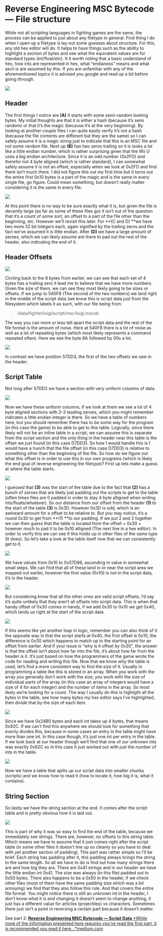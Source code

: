 <!--timestamp:1514610000-->

# Reverse Engineering MSC Bytecode — File structure

While not all scripting languages in fighting games are the same, the process can be applied to just about any filetype in general. First thing I do when I open up a filetype is lay out some guesses about structure. For this, any old hex editor will do. It helps to have things such as the ability to highlight a section of bytes and see what the equivalent values are for standard types (int/float/etc). It it worth noting that a basic understand of hex, how ints are represented in hex, what “endianess” means and what ascii is are assumed by this. If you are unfamiliar with any of the aforementioned topics it is advised you google and read up a bit before going through.

![](https://cdn-images-1.medium.com/max/2000/1*1GNWAM2X6c1ZMzgB5K-8bg.png)

## Header

The first things I notice are **(A)** it starts with some semi-random looking bytes. My initial thoughts are that it is either a hash (because it’s semi random) or that it’s the magic (because it’s at the very beginning). By looking at another couple files I can quite easily verify it’s not a hash (because the file contents are different but they are the same) so I can safely assume it is a magic string just to indicate that this is an MSC file and not some random file. Next up **(B)** has two zeros trailing so it is looks a lot like a little endian number, which is rather surprising given that the Wii U uses a big endian architecture. Since it is an odd number (0x2FD) and therefor not 4 byte aligned (which is rather standard), I can somewhat safely assume it is not an offset, especially when we look at 0x2FD and find there isn’t much there. I did not figure this out my first time but it turns out the entire first 0x10 bytes is a part of the magic and is the same in every single file, go figure. Could mean something, but doesn’t really matter considering it is the same in every file.

![](https://cdn-images-1.medium.com/max/2000/1*W5CMAqYPQ4XuWQu-dm5oFQ.png)

At this point there is no way to be sure exactly what it is, but given the file is decently large (as far as some of these files go) it isn’t out of the question that it’s a count of some sort, an offset to a part of the file other than the beginning, etc. However we’ll revisit this later. For **(C and D) **we have two more 32 bit integers each, again signified by the trailing zeros and the fact we’ve assumed it is little endian. After **(D)** we have a large amount of zeroes, which we can likely assume are there to pad out the rest of the header, also indicating the end of it.

## Header Offsets

![](https://cdn-images-1.medium.com/max/2000/1*33XThe8YtUG0tfMdQW7zYQ.png)

Circling back to the 8 bytes from earlier, we can see that each set of 4 bytes has a trailing zero it lead me to believe that we have more numbers. Given the size of them, we can see they most likely going to be sizes or offsets. If we jump to 540F8 (The second of the two numbers) we land right in the middle of the script data (we know this is script data just from the filesystem which labels it as such, with our file being from:
> /data/fighter/luigi/script/msc/luigi.mscsb

The way you can more or less tell apart the script data and the rest of the file format is the amount of noise. Here at 540F8 there is a lot of noise as well as a lot of repeating bytes (which most likely represents a command repeated often). Here we see the byte 8A followed by 00s a lot.

![](https://cdn-images-1.medium.com/max/2000/1*uzsyaLXUQCG1ED5DgFam0A.png)

In contrast we have position 57DD3, the first of the two offsets we saw in the header.

## Script Table

Not long after 57DD3 we have a section with very uniform columns of data.

![](https://cdn-images-1.medium.com/max/2000/1*xEJ8c8fQdhCijn-sYpoFDA.png)

Now we have these uniform columns, if we look at them we see a lot of 4 byte aligned sections with 2–3 leading zeroes, which you might remember indicates a little endian integer is there. So we have a table of numbers here, but you should remember there has to be some way for the program (in this case the game) to be able to get to this table. Logically, since there likely will not be an inline table in a script, we can assume this is separate from the script section and the only thing in the header near this table is the offset we just found (in this case D7DD3). So how I would handle this is I would have a hunch that the file offset (in this case D7DD3) is relative to something other than the beginning of the file. So how do we figure out what this offset is in order to use this in our own programs (which is likely the end goal of reverse engineering the filetype)? First up lets make a guess at where the table starts.

![](https://cdn-images-1.medium.com/max/2000/1*F0myaGJ-DEuCMneIs9OeyQ.png)

I guessed that **(3)** was the start of the table due to the fact that **(2)** has a bunch of zeroes that are likely just padding out the scripts to get to the table (often times files are 0 padded in order to stay 4 byte alligned when writing ints/floats/whatever). So our distance from our offset from the header **(1)** to the start of the table **(3)** is 0x3D. However 0x3D is odd, which is an awkward amount for a offset to be relative to. But you may notice, it’s a round 0x30 to get from **(1) **to our padding. If we put 2 and 2 together we can then guess that the table is located from the offset + 0x30 + however much to pad it to be 0x10 alligned (The next line in a hex editor). In order to verify this we can see if this holds up in other files of the same type (It does). So let’s take a look at the table itself now that we can consistently get to it.

![](https://cdn-images-1.medium.com/max/2000/1*ZwPVu4PyNq2QonzYqC_vmg.png)

We have values from 0x10 to 0x57D86, ascending in value in somewhat small steps. We can find that all of these land in or near the script area we mapped out earlier, however the first value (0x10) is not in the script data, it’s in the header.

![](https://cdn-images-1.medium.com/max/2000/1*Xr-cXfuiUCi1ei5mxVadig.png)

But considering know that all the other ones are valid script offsets, I’d say it’s quite unlikely that they aren’t all offsets into script data. This is when that handy offset of 0x30 comes in handy, if we add 0x30 to 0x10 we get 0x40, which lands us right at the start of the script data.

![](https://cdn-images-1.medium.com/max/2000/1*O2R19FvD8-nzlwecRAgmHQ.png)

If this seems like yet another leap in logic, remember you can also think of it the opposite way in that the script starts at 0x40, the first offset is 0x10, the difference is 0x30 which happens to match up to the starting point for an offset from earlier. And if your issue is “why is it offset by 0x30”, the answer is that the offset isn’t about how far into the file, it’s about how far from the header is it. It’s just based on how the programmers of the game wrote the code for reading and writing this file. Now that we know why the table is used, let’s find a more consistent way to find the size of it. Usually in programming a table like this is stored in an array. When you work with the array you generally don’t work with the size, you work with the size of individual parts of the array (in this case an array of integers would have a size of 4 for each integer) and the number of items in the array. So most likely we’re looking for a count. The way I usually do this is highlight all the bytes in the table, see how many bytes my hex editor says I’ve highlighted, then divide that by the size of each item.

![](https://cdn-images-1.medium.com/max/2000/1*ptAlp5yTlmegsCqOjrEHaA.png)

Since we have 0x24B0 bytes and each int takes up 4 bytes, that means 0x92C. If we can’t find this anywhere we should look for something that evenly divides this, because in some cases an entry in the table might have more than one int. In this case though, it’s just one int per entry in the table. If we look back at our header though we’ll find that one of our unknown ints was exactly 0x92C so in this case it just worked out with just the number of ints in the table.

![](https://cdn-images-1.medium.com/max/2000/1*ORTOIfuZULGJ_jP3MvrKtQ.png)

Now we have a table that splits up our script data into smaller chunks (scripts) and we know how to read it (how to locate it, how big it is, what it contains).

## String Section

So lastly we have the string section at the end. It comes after the script table and is pretty obvious how it is laid out.

![](https://cdn-images-1.medium.com/max/2000/1*yJb3J0WO6QtIUlrNxtduBA.png)

This is part of why it was so easy to find the end of the table, because we immediately see strings. There are, however, no offsets to this string table. Which means we have to assume that it just comes right after the script table (in some other files it doesn’t line up so cleanly so you have to deal with yet another section of padding). This part was rather simple so I’ll be brief. Each string has padding after it, this padding always brings the string to the same length. So all we have to do is find out how many strings there are and how big they are. There are 0x41 strings and in our header we have the little endian int 0x41. The size was always (in this file) padded out to 0x50 bytes. There also happens to be a 0x50 in the header, if we check other files (most of them have the same padding size which was a bit annoying) we find that they also follow this rule. And that covers the entire file format. You might notice there is still an unknown int in the header, I don’t know what it is and changing it doesn’t seem to change anything, it just has a different value for articles (projectiles) vs characters. Sometimes there just isn’t a point in reversing a certain part because it doesn’t matter.

See part 2:
[**Reverse Engineering MSC Bytecode — Script Data**
*While none of the information presented here requires you’ve read the first part, it is recommended you read it here…*medium.com](https://medium.com/@jam1garner/reverse-engineering-msc-bytecode-script-data-11404164e40a)
